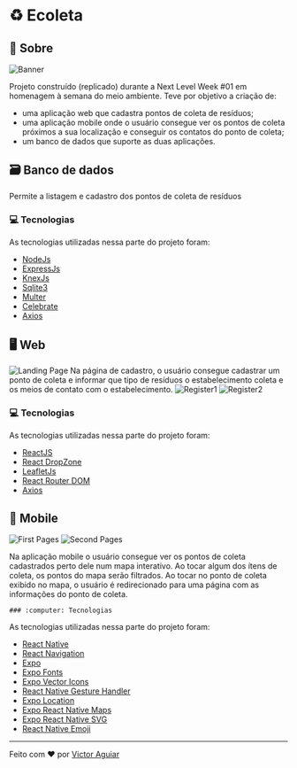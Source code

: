 # :recycle: Ecoleta

##             :speech_balloon: Sobre

![Banner](https://res.cloudinary.com/victormarques/image/upload/v1591490799/NLW/banner_yr5oyj.png)

Projeto construído (replicado) durante a Next Level Week #01 em homenagem à semana do meio ambiente. Teve por objetivo a criação de:
* uma aplicação web que cadastra pontos de coleta de resíduos;
* uma aplicação mobile onde o usuário consegue ver os pontos de coleta próximos a sua localização e conseguir os contatos do ponto de coleta;
* um banco de dados que suporte as duas aplicações.

##  :card_file_box:  Banco de dados
Permite a listagem e cadastro dos pontos de coleta de resíduos

### :computer: Tecnologias
As tecnologias utilizadas nessa parte do projeto foram:
  * [NodeJs](https://nodejs.org/en/docs/)
  * [ExpressJs](https://expressjs.com/pt-br/guide/routing.html)
  * [KnexJs](http://knexjs.org/)
  * [Sqlite3](https://docs.python.org/3/library/sqlite3.html)
  * [Multer](https://www.npmjs.com/package/multer)
  * [Celebrate](https://www.npmjs.com/package/celebrate)
  * [Axios](https://github.com/axios/axios)
  
  
  ## :desktop_computer: Web
  ![Landing Page](https://res.cloudinary.com/victormarques/image/upload/v1591490799/NLW/webpage1_btsd2d.png)
  Na página de cadastro, o usuário consegue cadastrar um ponto de coleta e informar que tipo de resíduos o estabelecimento coleta e os meios de contato com o estabelecimento.
  ![Register1](https://res.cloudinary.com/victormarques/image/upload/v1591490799/NLW/webpage2a_ba8mly.png)
  ![Register2](https://res.cloudinary.com/victormarques/image/upload/v1591490799/NLW/webpage2b_g0uyrx.png)  
  
  ### :computer: Tecnologias
As tecnologias utilizadas nessa parte do projeto foram:
  * [ReactJS](https://pt-br.reactjs.org/docs/getting-started.html)
  * [React DropZone](https://github.com/react-dropzone/react-dropzone)
  * [LeafletJs](https://leafletjs.com/reference-1.6.0.html)
  * [React Router DOM](https://reacttraining.com/react-router/web/guides/quick-start)
  * [Axios](https://github.com/axios/axios)

## :iphone: Mobile
  ![First Pages](https://res.cloudinary.com/victormarques/image/upload/v1591490799/NLW/mobilepage1_smsm1j.png)
  ![Second Pages](https://res.cloudinary.com/victormarques/image/upload/v1591490799/NLW/mobilescreen2_h8wfxo.png)

  Na aplicação mobile o usuário consegue ver os pontos de coleta cadastrados perto dele num mapa interativo. Ao tocar algum dos ítens de coleta, os pontos do mapa serão filtrados. Ao tocar no ponto de coleta exibido no mapa, o usuário é redirecionado para uma página com as informações do ponto de coleta.
  
    ### :computer: Tecnologias
As tecnologias utilizadas nessa parte do projeto foram:
* [React Native](https://reactnative.dev/docs/getting-started)
* [React Navigation](https://reactnavigation.org/)
* [Expo](https://docs.expo.io/)
* [Expo Fonts](https://docs.expo.io/guides/using-nextjs/#font-support)
* [Expo Vector Icons](https://docs.expo.io/guides/icons/#expovector-icons)
* [React Native Gesture Handler](https://docs.swmansion.com/react-native-gesture-handler/docs/getting-started.html)
* [Expo Location](https://docs.expo.io/versions/latest/sdk/location/)
* [Expo React Native Maps](https://docs.expo.io/versions/latest/sdk/map-view/)
* [Expo React Native SVG](https://docs.expo.io/versions/latest/sdk/svg/)
* [React Native Emoji](https://github.com/EricPKerr/react-native-emoji)


---

Feito com :heart: por [Victor Aguiar](https://github.com/Victor0am) 

